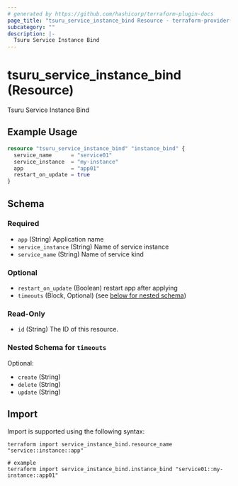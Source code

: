 ```yaml
---
# generated by https://github.com/hashicorp/terraform-plugin-docs
page_title: "tsuru_service_instance_bind Resource - terraform-provider-tsuru"
subcategory: ""
description: |-
  Tsuru Service Instance Bind
---
```


# tsuru_service_instance_bind (Resource)

Tsuru Service Instance Bind

## Example Usage

```terraform
resource "tsuru_service_instance_bind" "instance_bind" {
  service_name      = "service01"
  service_instance  = "my-instance"
  app               = "app01"
  restart_on_update = true
}
```

<!-- schema generated by tfplugindocs -->
## Schema

### Required

- `app` (String) Application name
- `service_instance` (String) Name of service instance
- `service_name` (String) Name of service kind

### Optional

- `restart_on_update` (Boolean) restart app after applying
- `timeouts` (Block, Optional) (see [below for nested schema](#nestedblock--timeouts))

### Read-Only

- `id` (String) The ID of this resource.

<a id="nestedblock--timeouts"></a>
### Nested Schema for `timeouts`

Optional:

- `create` (String)
- `delete` (String)
- `update` (String)

## Import

Import is supported using the following syntax:

```shell
terraform import service_instance_bind.resource_name "service::instance::app"

# example
terraform import service_instance_bind.instance_bind "service01::my-instance::app01"
```
